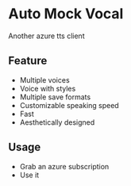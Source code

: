 # Auto Mock Vocal

Another azure tts client

## Feature

- Multiple voices
- Voice with styles
- Multiple save formats
- Customizable speaking speed
- Fast
- Aesthetically designed

## Usage

- Grab an azure subscription
- Use it
